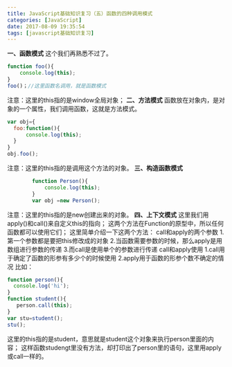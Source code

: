 ```yaml
---
title: JavaScript基础知识复习（五）函数的四种调用模式
categories: [JavaScript]
date: 2017-08-09 19:35:54
tags: [javascript基础知识复习]
---
```


**一、函数模式** 
这个我们再熟悉不过了。
```JavaScript
function foo(){
    console.log(this);
}
foo()；//这里函数名调用，就是函数模式
```
注意：这里的this指的是window全局对象；
 **二、方法模式** 
 函数放在对象内，是对象的一个属性，我们调用函数，这就是方法模式。
```javascript
var obj={
  foo:function(){
      console.log(this);
  }
}
obj.foo();
```
<!--more-->
注意：这里的this指的是调用这个方法的对象。
 **三、构造函数模式**
```javascript
        function Person(){
            console.log(this);
        }
        var obj =new Person();
```
注意：这里的this指的是new创建出来的对象。
 **四、上下文模式**
  这里我们用apply()和call()来自定义this的指向；
   这两个方法在Function的原型中，所以任何函数都可以使用它们； 这里简单介绍一下这两个方法：
  call和apply的两个参数 
  1.第一个参数都是要把this修改成的对象 
  2.当函数需要参数的时候，那么apply是用数组进行参数的传递
  3.而call是使用单个的参数进行传递 call和apply使用 
    1.call用于确定了函数的形参有多少个的时候使用 
    2.apply用于函数的形参个数不确定的情况 比如：
```javascript
function person(){
  console.log('hi');
}
function student(){
   person.call(this);
}
var stu=student();
stu();
```
这里的this指的是student，意思就是student这个对象来执行person里面的内容； 这样函数studengt里没有方法，却打印出了person里的语句，这里用apply或call一样的。